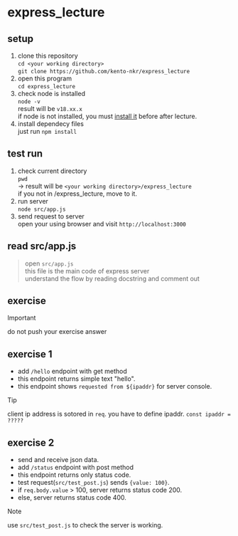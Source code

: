 # express_lecture

## setup
1.  clone this repository  
`cd <your working directory>`  
`git clone https://github.com/kento-nkr/express_lecture`
2. open this program  
`cd express_lecture`
3. check node is installed  
`node -v`  
result will be `v18.xx.x`  
if node is not installed, you must [install it](https://qiita.com/echolimitless/items/83f8658cf855de04b9ce) before after lecture.  
5. install dependecy files  
just run `npm install`

## test run  
1. check current directory  
`pwd`  
-> result will be `<your working directory>/express_lecture`  
if you not in /express_lecture, move to it.
2. run server  
`node src/app.js`  
3. send request to server  
open your using browser and visit `http://localhost:3000`

## read src/app.js
> open `src/app.js`  
> this file is the main code of express server  
> understand the flow by reading docstring and comment out 


## exercise
> [!IMPORTANT]
> do not push your exercise answer

## exercise 1
- add `/hello` endpoint with get method
- this endpoint returns simple text "hello".
- this endpoint shows `requested from ${ipaddr}` for server console.  

> [!TIP]
> client ip address is sotored in `req`.
> you have to define ipaddr. `const ipaddr = ?????`

## exercise 2
- send and receive json data.
- add `/status` endpoint with post method
- this endpoint returns only status code.
- test request(`src/test_post.js`) sends `{value: 100}`.  
- if `req.body.value` > 100, server returns status code 200.
- else, server returns status code 400.
> [!NOTE]
> use `src/test_post.js` to check the server is working.

